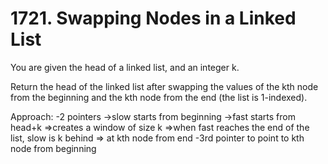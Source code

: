# 1721. Swapping Nodes in a Linked List

You are given the head of a linked list, and an integer k.

Return the head of the linked list after swapping the values of the kth node from the beginning and the kth node from the end (the list is 1-indexed).

Approach:
-2 pointers ->slow starts from beginning
            ->fast starts from head+k 
            =>creates a window of size k
            =>when fast reaches the end of the list, slow is k behind => at kth node from end
-3rd pointer to point to kth node from beginning
